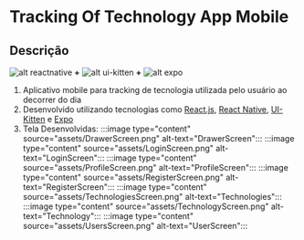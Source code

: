# Tracking Of Technology App Mobile

## Descrição

![alt reactnative](https://reactnative.dev/img/favicon.ico 'ReactNative') **+**
![alt ui-kitten](https://akveo.github.io/react-native-ui-kitten/docs/assets/img/favicon/favicon-1@2x.png 'ui-kitten') **+**
![alt expo](https://static.expo.dev/static/favicon-light-32x32.png)

1. Aplicativo mobile para tracking de tecnologia utilizada pelo usuário ao decorrer do dia
2. Desenvolvido utilizando tecnologias como [React.js](https://pt-br.reactjs.org/), [React Native](https://reactnative.dev/), [UI-Kitten](https://akveo.github.io/react-native-ui-kitten/) e [Expo](https://expo.io/)
3. Tela Desenvolvidas:
   :::image type="content" source="assets/DrawerScreen.png" alt-text="DrawerScreen":::
   :::image type="content" source="assets/LoginScreen.png" alt-text="LoginScreen":::
   :::image type="content" source="assets/ProfileScreen.png" alt-text="ProfileScreen":::
   :::image type="content" source="assets/RegisterScreen.png" alt-text="RegisterScreen":::
   :::image type="content" source="assets/TechnologiesScreen.png" alt-text="Technologies":::
   :::image type="content" source="assets/TechnologyScreen.png" alt-text="Technology":::
   :::image type="content" source="assets/UsersScreen.png" alt-text="UserScreen":::
